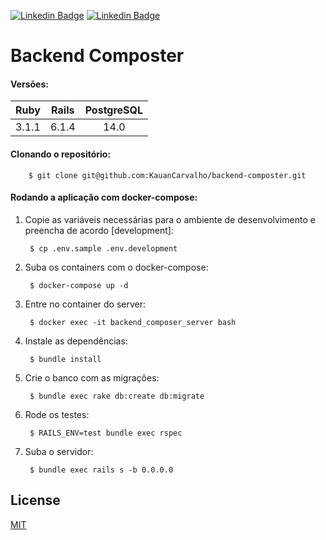[![Linkedin Badge](https://img.shields.io/badge/-Kauan%20Carvalho-6633cc?style=flat-square&logo=Linkedin&logoColor=white&link=https://www.linkedin.com/in/kauan-carvalho/)](https://www.linkedin.com/in/kauan-carvalho/)
[![Linkedin Badge](https://img.shields.io/badge/-Kauan%20Carvalho-6633cc?style=flat-square&logo=Linkedin&logoColor=white&link=https://www.linkedin.com/in/kauan-carvalho/)](https://www.linkedin.com/in/luiz-henrique-speht-reis-de-oliveira-1307141b6/)

# Backend Composter

#### Versões:

| Ruby  | Rails |  PostgreSQL |
| :---: | :---: | :---------: |
| 3.1.1 | 6.1.4 |     14.0    |

#### Clonando o repositório:

        $ git clone git@github.com:KauanCarvalho/backend-composter.git

#### Rodando a aplicação com docker-compose:

1. Copie as variáveis necessárias para o ambiente de desenvolvimento e preencha de acordo [development]:

        $ cp .env.sample .env.development

2. Suba os containers com o docker-compose:

        $ docker-compose up -d

3. Entre no container do server:

        $ docker exec -it backend_composer_server bash

4. Instale as dependências:

        $ bundle install

5. Crie o banco com as migrações:

        $ bundle exec rake db:create db:migrate

6. Rode os testes:

        $ RAILS_ENV=test bundle exec rspec

7. Suba o servidor:

        $ bundle exec rails s -b 0.0.0.0

## License
[MIT](https://choosealicense.com/licenses/mit/)
